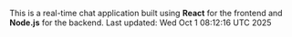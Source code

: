 This is a real-time chat application built using **React** for the frontend and **Node.js** for the backend.
Last updated: Wed Oct  1 08:12:16 UTC 2025

